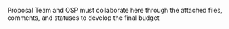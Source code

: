 Proposal Team and OSP must collaborate here through the attached files, comments, and statuses to develop the final budget
